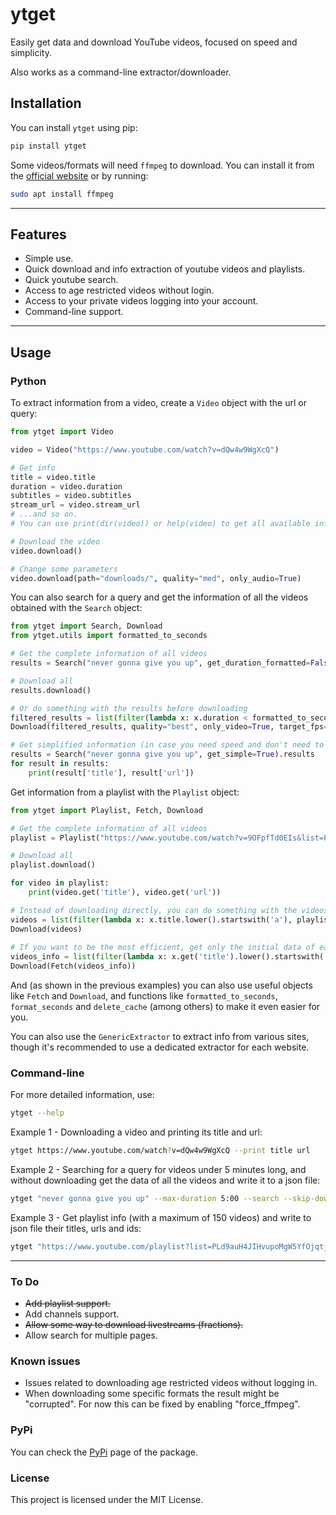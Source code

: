 # ytget

Easily get data and download YouTube videos, focused on speed and simplicity.

Also works as a command-line extractor/downloader.

## Installation

You can install `ytget` using pip:

```bash
pip install ytget
```

Some videos/formats will need `ffmpeg` to download. You can install it from the [official website](https://ffmpeg.org/download.html) or by running:

```bash
sudo apt install ffmpeg
```

---
## Features

- Simple use.
- Quick download and info extraction of youtube videos and playlists.
- Quick youtube search.
- Access to age restricted videos without login.
- Access to your private videos logging into your account.
- Command-line support.
---
## Usage

### Python

To extract information from a video, create a `Video` object with the url or query:
```python
from ytget import Video

video = Video("https://www.youtube.com/watch?v=dQw4w9WgXcQ")

# Get info
title = video.title
duration = video.duration
subtitles = video.subtitles
stream_url = video.stream_url
# ...and so on. 
# You can use print(dir(video)) or help(video) to get all available info and parameters.

# Download the video
video.download()

# Change some parameters
video.download(path="downloads/", quality="med", only_audio=True)
```

You can also search for a query and get the information of all the videos obtained with the `Search` object:
```python
from ytget import Search, Download
from ytget.utils import formatted_to_seconds

# Get the complete information of all videos
results = Search("never gonna give you up", get_duration_formatted=False).results

# Download all
results.download()

# Or do something with the results before downloading
filtered_results = list(filter(lambda x: x.duration < formatted_to_seconds('3:00'), results))
Download(filtered_results, quality="best", only_video=True, target_fps=30)

# Get simplified information (in case you need speed and don't need to download/get the stream urls)
results = Search("never gonna give you up", get_simple=True).results
for result in results:
    print(result['title'], result['url'])
```

Get information from a playlist with the `Playlist` object:
```python
from ytget import Playlist, Fetch, Download

# Get the complete information of all videos
playlist = Playlist("https://www.youtube.com/watch?v=9OFpfTd0EIs&list=PLd9auH4JIHvupoMgW5YfOjqtj6Lih0MKw")

# Download all
playlist.download()

for video in playlist:
    print(video.get('title'), video.get('url'))

# Instead of downloading directly, you can do something with the videos before
videos = list(filter(lambda x: x.title.lower().startswith('a'), playlist.videos))
Download(videos)
        
# If you want to be the most efficient, get only the initial data of each video
videos_info = list(filter(lambda x: x.get('title').lower().startswith('b'), playlist.videos_info))
Download(Fetch(videos_info))
```

And (as shown in the previous examples) you can also use useful objects like `Fetch` and `Download`, and functions like `formatted_to_seconds`, `format_seconds` and `delete_cache` (among others) to make it even easier for you.

You can also use the `GenericExtractor` to extract info from various sites, though it's recommended to use a dedicated extractor for each website.

### Command-line
For more detailed information, use:
```bash
ytget --help
```

Example 1 - Downloading a video and printing its title and url:
```bash
ytget https://www.youtube.com/watch?v=dQw4w9WgXcQ --print title url
```

Example 2 - Searching for a query for videos under 5 minutes long, and without downloading get the data of all the videos and write it to a json file:
```bash
ytget "never gonna give you up" --max-duration 5:00 --search --skip-download --print all --write-to-json
```

Example 3 - Get playlist info (with a maximum of 150 videos) and write to json file their titles, urls and ids:
```bash
ytget "https://www.youtube.com/playlist?list=PLd9auH4JIHvupoMgW5YfOjqtj6Lih0MKw" --max-length 150 --print title url video_id --skip-download --write-to-json
```
---
### To Do
- ~~Add playlist support.~~
- Add channels support.
- ~~Allow some way to download livestreams (fractions).~~
- Allow search for multiple pages.

### Known issues
- Issues related to downloading age restricted videos without logging in.
- When downloading some specific formats the result might be "corrupted". For now this can be fixed by enabling "force_ffmpeg".

### PyPi

You can check the [PyPi](https://pypi.org/project/ytget) page of the package.

### License

This project is licensed under the MIT License.